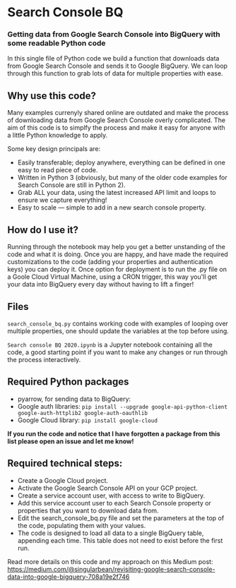 # Search Console BQ
### Getting data from Google Search Console into BigQuery with some readable Python code
In this single file of Python code we build a function that downloads data from Google Search Console and sends it to Google BigQuery. We can loop through this function to grab lots of data for multiple properties with ease.

## Why use this code?
Many examples currenyly shared online are outdated and make the process of downloading data from Google Search Console overly complicated. The aim of this code is to simplfy the process and make it easy for anyone with a little Python knowledge to apply.

Some key design principals are:
- Easily transferable; deploy anywhere, everything can be defined in one easy to read piece of code.
- Written in Python 3 (obviously, but many of the older code examples for Search Console are still in Python 2).
- Grab ALL your data, using the latest increased API limit and loops to ensure we capture everything!
- Easy to scale — simple to add in a new search console property.

## How do I use it?
Running through the notebook may help you get a better unstanding of the code and what it is doing. Once you are happy, and have made the required customizations to the code (adding your properties and authentication keys) you can deploy it. Once option for deployment is to run the .py file on a Goole Cloud Virtual Machine, using a CRON trigger, this way you'll get your data into BigQuery every day without having to lift a finger!

## Files
`search_console_bq.py` contains working code with examples of looping over multiple properties, one should update the variables at the top before using.

`Search console BQ 2020.ipynb` is a Jupyter notebook containing all the code, a good starting point if you want to make any changes or run through the process interactively.

## Required Python packages
- pyarrow, for sending data to BigQuery: 
- Google auth libraries: `pip install --upgrade google-api-python-client google-auth-httplib2 google-auth-oauthlib`
- Google Cloud library: `pip install google-cloud`

**If you run the code and notice that I have forgotten a package from this list please open an issue and let me know!**

## Required technical steps:

- Create a Google Cloud project.
- Activate the Google Search Console API on your GCP project.
- Create a service account user, with access to write to BigQuery.
- Add this service account user to each Search Console property or properties that you want to download data from.
- Edit the search_console_bq.py file and set the parameters at the top of the code, populating them with your values.
- The code is designed to load all data to a single BigQuery table, appending each time. This table does not need to exist before the first run.

Read more details on this code and my approach on this Medium post:
https://medium.com/@singularbean/revisiting-google-search-console-data-into-google-bigquery-708a19e2f746
